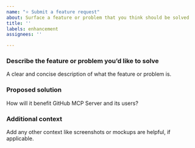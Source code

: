 ```yaml
---
name: "⭐ Submit a feature request"
about: Surface a feature or problem that you think should be solved
title: ''
labels: enhancement
assignees: ''

---
```


### Describe the feature or problem you’d like to solve

A clear and concise description of what the feature or problem is.

### Proposed solution

How will it benefit GitHub MCP Server and its users?

### Additional context

Add any other context like screenshots or mockups are helpful, if applicable.
